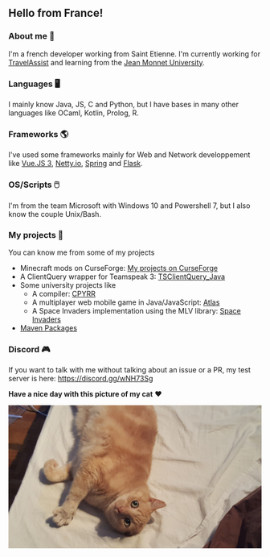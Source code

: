 ## Hello from France!

### About me 🙂

I'm a french developer working from Saint Etienne. I'm currently working for [TravelAssist](https://www.travelassist.io/) and learning from the [Jean Monnet University](https://fac-sciences.univ-st-etienne.fr/en/departments/computer-science-department.html).

### Languages 🖥️

I mainly know Java, JS, C and Python, but I have bases in many other languages like OCaml, Kotlin, Prolog, R.

### Frameworks 🌎

I've used some frameworks mainly for Web and Network developpement like [Vue.JS 3](https://vuejs.org/), [Netty.io](https://netty.io/), [Spring](https://spring.io/) and [Flask](https://flask.palletsprojects.com/en/1.1.x/).

### OS/Scripts 🖱️

I'm from the team Microsoft with Windows 10 and Powershell 7, but I also know the couple Unix/Bash.

### My projects 🌵

You can know me from some of my projects

* Minecraft mods on CurseForge: [My projects on CurseForge](https://www.curseforge.com/members/ate48/projects)
* A ClientQuery wrapper for Teamspeak 3: [TSClientQuery_Java](https://github.com/ate47/TSClientQuery_Java-Client)
* Some university projects like
  * A compiler: [CPYRR](https://github.com/ate47/CPYRR)
  * A multiplayer web mobile game in Java/JavaScript: [Atlas](https://github.com/ate47/S6Project---Atlas---Game)
  * A Space Invaders implementation using the MLV library: [Space Invaders](https://github.com/ate47/Space-invaders)
* [Maven Packages](PACKAGE.md)

### Discord 🎮

If you want to talk with me without talking about an issue or a PR, my test server is here: https://discord.gg/wNH73Sg


**Have a nice day with this picture of my cat** ❤️

![my cat](garfield.jpg)